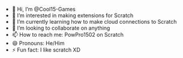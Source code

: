 - 👋 Hi, I’m @Cool15-Games
- 👀 I’m interested in making extensions for Scratch
- 🌱 I’m currently learning how to make cloud connections to Scratch
- 💞️ I’m looking to collaborate on anything
- 📫 How to reach me: PowPro1502 on Scratch
- 😄 Pronouns: He/Him
- ⚡ Fun fact: I like scratch XD

<!---
Cool15-Games/Cool15-Games is a ✨ special ✨ repository because its `README.md` (this file) appears on your GitHub profile.
You can click the Preview link to take a look at your changes.
--->
